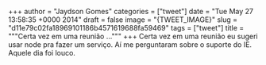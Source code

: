 
+++
author = "Jaydson Gomes"
categories = ["tweet"]
date = "Tue May 27 13:58:35 +0000 2014"
draft = false
image = "{TWEET_IMAGE}"
slug = "d11e79c02fa18969101186b4571619688fa59469"
tags = ["tweet"]
title = """Certa vez em uma reunião ..."""
+++
Certa vez em uma reunião eu sugeri usar node pra fazer um serviço. Aí me perguntaram sobre o suporte do IE. Aquele dia foi louco.
